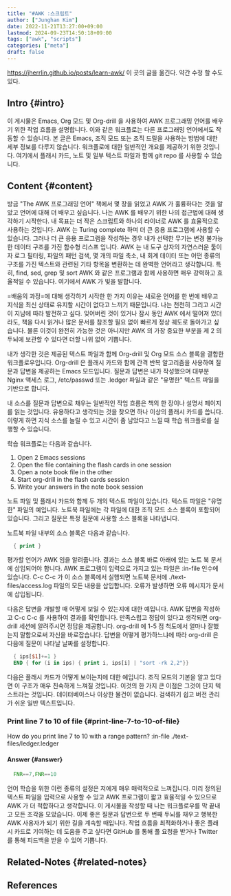 ```yaml
---
title: "#AWK :스크립트"
author: ["Junghan Kim"]
date: 2022-11-21T13:27:00+09:00
lastmod: 2024-09-23T14:50:18+09:00
tags: ["awk", "scripts"]
categories: ["meta"]
draft: false
---
```


<https://jherrlin.github.io/posts/learn-awk/> 이 곳의 글을 옮긴다. 약간 수정 할 수도 있다.


## Intro {#intro}

이 게시물은 Emacs, Org 모드 및 Org-drill 을 사용하여 AWK 프로그래밍 언어를 배우기 위한 작업 흐름을 설명합니다. 이와 같은 워크플로는 다른 프로그래밍 언어에서도 작동할 수 있습니다. 본 글은 Emacs, 조직 모드 또는 조직 드릴을 사용하는 방법에 대한 세부 정보를 다루지 않습니다. 워크플로에 대한 일반적인 개요를 제공하기 위한 것입니다. 여기에서 플래시 카드, 노트 및 일부 텍스트 파일과 함께 git repo 를 사용할 수 있습니다.


## Content {#content}

방금 "The AWK 프로그래밍 언어" 책에서 몇 장을 읽었고 AWK 가 훌륭하다는 것을 알았고 언어에 대해 더 배우고 싶습니다. 나는 AWK 를 배우기 위한 나의 접근법에 대해 생각하기 시작한다. 내 목표는 더 작은 스크립트와 하나의 라이너로 AWK 를 효율적으로 사용하는 것입니다. AWK 는 Turing complete 하며 더 큰 응용 프로그램에 사용할 수 있습니다. 그러나 더 큰 응용 프로그램을 작성하는 경우 내가 선택한 무기는 변경 불가능한 데이터 구조를 가진 함수형 리스프 입니다. AWK 는 내 도구 상자의 자연스러운 툴이자 로그 필터링, 파일의 패턴 검색, 몇 개의 파일 축소, 내 회계 데이터 또는 어떤 종류의 구조를 가진 텍스트와 관련된 기타 항목을 변환하는 데 완벽한 언어라고 생각합니다. 특히, find, sed, grep 및 sort AWK 와 같은 프로그램과 함께 사용하면 매우 강력하고 효율적일 수 있습니다. 여기에서 AWK 가 빛을 발합니다.

=배움의 과정=에 대해 생각하기 시작한 한 가지 이유는 새로운 언어를 한 번에 배우고 지식을 최신 상태로 유지할 시간이 없다고 느끼기 때문입니다. 나는 천천히 그리고 시간이 지남에 따라 발전하고 싶다. 잊어버린 것이 있거나 잠시 동안 AWK 에서 떨어져 있더라도, 책을 다시 읽거나 많은 문서를 참조할 필요 없이 빠르게 정상 궤도로 돌아가고 싶습니다. 물론 이것이 완전히 가능한 것은 아니지만 AWK 의 가장 중요한 부분을 제 2 의 두뇌에 보관할 수 있다면 더할 나위 없이 기쁩니다.

내가 생각한 것은 제공된 텍스트 파일과 함께 Org-drill 및 Org 모드 소스 블록을 결합한 워크플로우입니다. Org-drill 은 플래시 카드와 함께 간격 반복 알고리즘을 사용하여 질문과 답변을 제공하는 Emacs 모드입니다. 질문과 답변은 내가 작성했으며 대부분 Nginx 액세스 로그, /etc/passwd 또는 .ledger 파일과 같은 "유명한" 텍스트 파일을 기반으로 합니다.

내 소스를 질문과 답변으로 채우는 일반적인 작업 흐름은 책의 한 장이나 설명서 페이지를 읽는 것입니다. 유용하다고 생각되는 것을 찾으면 하나 이상의 플래시 카드를 씁니다. 이렇게 하면 지식 소스를 늘릴 수 있고 시간이 좀 남았다고 느낄 때 학습 워크플로를 실행할 수 있습니다.

학습 워크플로는 다음과 같습니다.

1.  Open 2 Emacs sessions
2.  Open the file containing the flash cards in one session
3.  Open a note book file in the other
4.  Start org-drill in the flash cards session
5.  Write your answers in the note book session

노트 파일 및 플래시 카드와 함께 두 개의 텍스트 파일이 있습니다. 텍스트 파일은 "유명한" 파일의 예입니다. 노트북 파일에는 각 파일에 대한 조직 모드 소스 블록이 포함되어 있습니다. 그리고 질문은 특정 질문에 사용할 소스 블록을 나타냅니다.

노트북 파일 내부의 소스 블록은 다음과 같습니다.

```awk
  { print }
```

평가할 언어가 AWK 임을 알려줍니다. 결과는 소스 블록 바로 아래에 있는 노트 북 문서에 삽입되어야 합니다. AWK 프로그램이 입력으로 가지고 있는 파일은 :in-file 인수에 있습니다. C-c C-c 가 이 소스 블록에서 실행되면 노트북 문서에 ./text-files/access.log 파일의 모든 내용을 삽입합니다. 오류가 발생하면 오류 메시지가 문서에 삽입됩니다.

다음은 답변을 개발할 때 어떻게 보일 수 있는지에 대한 예입니다. AWK 답변을 작성하고 C-c C-c 를 사용하여 결과를 확인합니다. 만족스럽고 정답이 있다고 생각되면 org-drill 세션에 알려주시면 정답을 제공합니다. org-drill 에 1-5 점 척도에서 얼마나 잘했는지 말함으로써 자신을 바로잡습니다. 답변을 어떻게 평가하느냐에 따라 org-drill 은 다음에 질문이 나타날 날짜를 설정합니다.

```awk
  { ips[$1]+=1 }
  END { for (i in ips) { print i, ips[i] | "sort -rk 2,2"}}
```

다음은 플래시 카드가 어떻게 보이는지에 대한 예입니다. 조직 모드의 기본을 알고 있다면 이 구조가 매우 친숙하게 느껴질 것입니다. 이것의 한 가지 큰 이점은 그것이 단지 텍스트라는 것입니다. 데이터베이스나 이상한 물건이 없습니다. 검색하기 쉽고 버전 관리가 쉬운 일반 텍스트입니다.


### Print line 7 to 10 of file {#print-line-7-to-10-of-file}

How do you print line 7 to 10 with a range pattern? :in-file ./text-files/ledger.ledger


#### Answer {#answer}

```awk
  FNR==7,FNR==10
```

언어 학습을 위한 이런 종류의 설정은 저에게 매우 매력적으로 느껴집니다. 미리 정의된 텍스트 파일을 입력으로 사용할 수 있고 AWK 프로그램이 짧고 효율적일 수 있으므로 AWK 가 더 적합하다고 생각합니다. 이 게시물을 작성할 때 나는 워크플로우를 막 끝내고 모든 조각을 모았습니다. 이제 좋은 질문과 답변으로 두 번째 두뇌를 채우고 행복한 AWK 사용자가 되기 위한 길을 계속할 때입니다. 작업 흐름을 최적화하거나 좋은 플래시 카드로 기여하는 데 도움을 주고 싶다면 GitHub 를 통해 풀 요청을 받거나 Twitter 를 통해 피드백을 받을 수 있어 기쁩니다.


## Related-Notes {#related-notes}

## References

<style>.csl-entry{text-indent: -1.5em; margin-left: 1.5em;}</style><div class="csl-bib-body">
</div>
